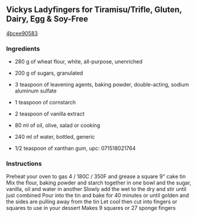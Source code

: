 ## Vickys Ladyfingers for Tiramisu/Trifle, Gluten, Dairy, Egg & Soy-Free

[4bcee90583](https://cookpad.com/us/recipes/357732-vickys-ladyfingers-for-tiramisutrifle-gluten-dairy-egg-soy-free)

### Ingredients

 - 280 g of wheat flour, white, all-purpose, unenriched

 - 200 g of sugars, granulated

 - 3 teaspoon of leavening agents, baking powder, double-acting, sodium aluminum sulfate

 - 1 teaspoon of cornstarch

 - 2 teaspoon of vanilla extract

 - 80 ml of oil, olive, salad or cooking

 - 240 ml of water, bottled, generic

 - 1/2 teaspoon of xanthan gum, upc: 071518021764

### Instructions

Preheat your oven to gas 4 / 180C / 350F and grease a square 9" cake tin Mix the flour, baking powder and starch together in one bowl and the sugar, vanilla, oil and water in another Slowly add the wet to the dry and stir until just combined Pour into the tin and bake for 40 minutes or until golden and the sides are pulling away from the tin Let cool then cut into fingers or squares to use in your dessert Makes 9 squares or 27 sponge fingers